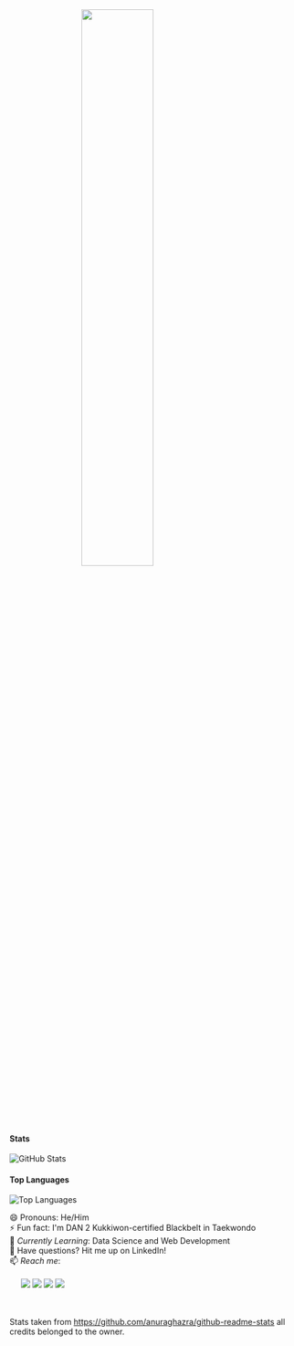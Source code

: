 <img src="https://media.giphy.com/media/ACOfAMSDNFeyIywcAF/giphy.gif" width="50%" style="display:block;margin-left: auto;margin-right: auto;"/>

#### Stats
<p><img src="https://github-readme-stats.vercel.app/api?username=alvinwilta&amp;show_icons=true&amp;count_private=true&amp;theme=tokyonight" alt="GitHub Stats"></p>

#### Top Languages
<p><img src="https://github-readme-stats.vercel.app/api/top-langs/?username=alvinwilta&amp;layout=compact" alt="Top Languages"></p>


😄 Pronouns: He/Him <br>
⚡ Fun fact: I'm DAN 2 Kukkiwon-certified Blackbelt in Taekwondo <br>
🌱 *Currently Learning*: Data Science and Web Development<br>
💬 Have questions? Hit me up on LinkedIn! <br>
📫 *Reach me*: <br><br>
&nbsp;&nbsp;&nbsp;&nbsp;
<a href="mailto:wilta.alvin@gmail.com"><img src="https://img.shields.io/badge/gmail-D14836?&style=for-the-badge&logo=gmail&logoColor=white" /></a>
<a href="https://www.linkedin.com/in/alvinwilta"><img src="https://img.shields.io/badge/linkedin-%230077B5.svg?&style=for-the-badge&logo=linkedin&logoColor=white" /></a>
<a href="https://www.github.com/alvinwilta"><img src="https://img.shields.io/badge/github-%23100000.svg?&style=for-the-badge&logo=github&logoColor=white" /></a>
<a href="https://www.medium.com/@alvinwilta"><img src="https://img.shields.io/badge/medium-%2312100E.svg?&style=for-the-badge&logo=medium&logoColor=white" /></a>
<br><br><br>

Stats taken from https://github.com/anuraghazra/github-readme-stats all credits belonged to the owner.
